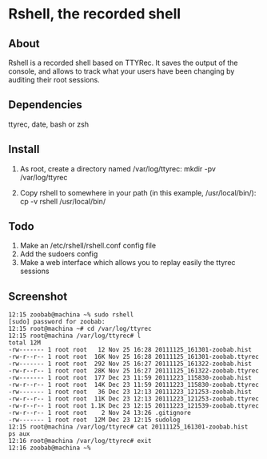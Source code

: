 Rshell, the recorded shell
==========================

About
-----

Rshell is a recorded shell based on TTYRec. It saves the output of the console,
and allows to track what your users have been changing by auditing their root
sessions.

Dependencies
------------

ttyrec, date, bash or zsh

Install
-------

1. As root, create a directory named /var/log/ttyrec:
    mkdir -pv /var/log/ttyrec

2. Copy rshell to somewhere in your path (in this example, /usr/local/bin/):
    cp -v rshell /usr/local/bin/


Todo
----

1. Make an /etc/rshell/rshell.conf config file
2. Add the sudoers config
3. Make a web interface which allows you to replay easily the ttyrec sessions

Screenshot
----------

    12:15 zoobab@machina ~% sudo rshell
    [sudo] password for zoobab: 
    12:15 root@machina ~# cd /var/log/ttyrec 
    12:15 root@machina /var/log/ttyrec# l
    total 12M
    -rw------- 1 root root   12 Nov 25 16:28 20111125_161301-zoobab.hist
    -rw-r--r-- 1 root root  16K Nov 25 16:28 20111125_161301-zoobab.ttyrec
    -rw------- 1 root root  292 Nov 25 16:27 20111125_161322-zoobab.hist
    -rw-r--r-- 1 root root  28K Nov 25 16:27 20111125_161322-zoobab.ttyrec
    -rw------- 1 root root  177 Dec 23 11:59 20111223_115830-zoobab.hist
    -rw-r--r-- 1 root root  14K Dec 23 11:59 20111223_115830-zoobab.ttyrec
    -rw------- 1 root root   36 Dec 23 12:13 20111223_121253-zoobab.hist
    -rw-r--r-- 1 root root  11K Dec 23 12:13 20111223_121253-zoobab.ttyrec
    -rw-r--r-- 1 root root 1.1K Dec 23 12:15 20111223_121539-zoobab.ttyrec
    -rw-r--r-- 1 root root    2 Nov 24 13:26 .gitignore
    -rw------- 1 root root  12M Dec 23 12:15 sudolog
    12:15 root@machina /var/log/ttyrec# cat 20111125_161301-zoobab.hist
    ps aux
    12:16 root@machina /var/log/ttyrec# exit
    12:16 zoobab@machina ~%
